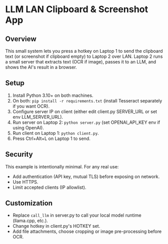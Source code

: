 # LLM LAN Clipboard & Screenshot App

## Overview
This small system lets you press a hotkey on Laptop 1 to send the clipboard text (or screenshot if clipboard empty) to Laptop 2 over LAN. Laptop 2 runs a small server that extracts text (OCR if image), passes it to an LLM, and shows the AI's result in a browser.

## Setup
1. Install Python 3.10+ on both machines.
2. On both: `pip install -r requirements.txt` (install Tesseract separately if you want OCR).
3. Configure server IP on client (either edit client.py SERVER_URL or set env LLM_SERVER_URL).
4. Run server on Laptop 2: `python server.py` (set OPENAI_API_KEY env if using OpenAI).
5. Run client on Laptop 1: `python client.py`.
6. Press Ctrl+Alt+L on Laptop 1 to send.

## Security
This example is intentionally minimal. For any real use:
- Add authentication (API key, mutual TLS) before exposing on network.
- Use HTTPS.
- Limit accepted clients (IP allowlist).

## Customization
- Replace `call_llm` in server.py to call your local model runtime (llama.cpp, etc.).
- Change hotkey in client.py's HOTKEY set.
- Add file attachments, choose cropping or image pre-processing before OCR.